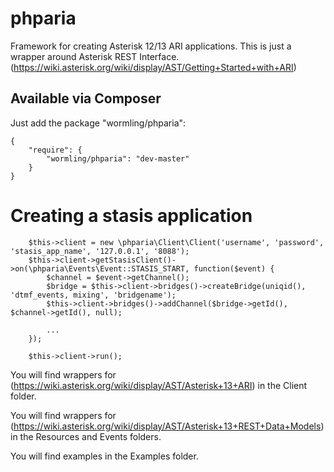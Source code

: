 phparia
=======

Framework for creating Asterisk 12/13 ARI applications.  This is just a wrapper around Asterisk REST Interface.  (https://wiki.asterisk.org/wiki/display/AST/Getting+Started+with+ARI)

Available via Composer
----------------------
Just add the package "wormling/phparia":

    {
        "require": {
            "wormling/phparia": "dev-master"
        }
    }

Creating a stasis application
=============================
        $this->client = new \phparia\Client\Client('username', 'password', 'stasis_app_name', '127.0.0.1', '8088');
        $this->client->getStasisClient()->on(\phparia\Events\Event::STASIS_START, function($event) {
            $channel = $event->getChannel();
            $bridge = $this->client->bridges()->createBridge(uniqid(), 'dtmf_events, mixing', 'bridgename');
            $this->client->bridges()->addChannel($bridge->getId(), $channel->getId(), null);
            
            ...
        });

        $this->client->run();

You will find wrappers for (https://wiki.asterisk.org/wiki/display/AST/Asterisk+13+ARI) in the Client folder.

You will find wrappers for (https://wiki.asterisk.org/wiki/display/AST/Asterisk+13+REST+Data+Models) in the Resources and Events folders.

You will find examples in the Examples folder.